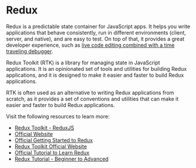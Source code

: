 # Redux

Redux is a predictable state container for JavaScript apps. It helps you write applications that behave consistently, run in different environments (client, server, and native), and are easy to test. On top of that, it provides a great developer experience, such as [live code editing combined with a time traveling debugger](https://github.com/reduxjs/redux-devtools).

Redux Toolkit (RTK) is a library for managing state in JavaScript applications. It is an opinionated set of tools and utilities for building Redux applications, and it is designed to make it easier and faster to build Redux applications.

RTK is often used as an alternative to writing Redux applications from scratch, as it provides a set of conventions and utilities that can make it easier and faster to build Redux applications.

Visit the following resources to learn more:

- [Redux Toolkit - ReduxJS](https://redux-toolkit.js.org/)
- [Official Website](https://redux.js.org/)
- [Official Getting Started to Redux](https://redux.js.org/introduction/getting-started)
- [Redux Toolkit Official Website](https://redux-toolkit.js.org)
- [Official Tutorial to Learn Redux](https://redux.js.org/tutorials/essentials/part-1-overview-concepts)
- [Redux Tutorial - Beginner to Advanced](https://youtube.com/watch?v=zrs7u6bdbUw)
